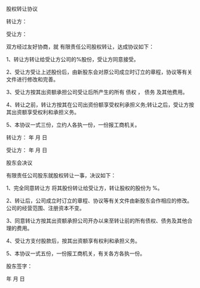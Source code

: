 
 



股权转让协议



转让方：


受让方：


双方经过友好协商，就 有限责任公司股权转让，达成协议如下：


1、转让方转让给受让方公司的%股份，受让方同意接受。


2、受让方受让上述股份后，由新股东会对原公司成立时订立的章程，协议等有关文件进行修改和完善。


3、受让方按其出资额承担公司受让后所产生的所有
债权
，
债务
及其他费用。


4、转让之前，转让方按其在公司出资份额享受权利承担义务;转让之后，受让方按其出资额享受权利和承担义务。


5、本协议一式三份，立约人各执一份，一份报工商机关。


转让方： 年  月  日


受让方： 年  月  日



股东会决议



有限责任公司股东就股权转让一事，决议如下：


1、完全同意转让方 将其股份转让给受让方，转让股权的股份为   %。


2、转让后，公司成立时订立的章程、协议等有关文件由新股东会作相应的修改。公司的经营范围、注册资本不变。


3、同意转让方按其出资额承担公司开办以来至转让前的所有债权、债务及其他合理的费用。


4、受让方支付股款后，按其出资额享有权利和承担义务。


5、本协议一式五份，一份报工商机关，有关各方各执一份。


股东签字：


年   月    日
 


 

 
 
 
 
 
  


  
 

  


  


  
 
 
 
 

